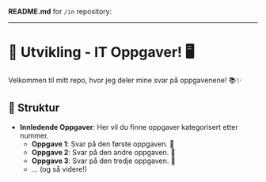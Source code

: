 **README.md** for `/in` repository:

---

# 🚀 Utvikling - IT Oppgaver! 🖥️

Velkommen til mitt repo, hvor jeg deler mine svar på oppgavenene! 📚✨ 

## 📁 Struktur

- **Innledende Oppgaver**: Her vil du finne oppgaver kategorisert etter nummer.
  - **Oppgave 1**: Svar på den første oppgaven. 🥇
  - **Oppgave 2**: Svar på den andre oppgaven. 🥈
  - **Oppgave 3**: Svar på den tredje oppgaven. 🥉
  - ... (og så videre!)


